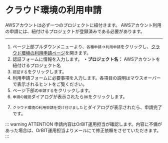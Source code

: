 # クラウド環境の利用申請
AWSアカウントは必ず一つのプロジェクトに紐付きます。
AWSアカウント利用の申請には、紐付けるプロジェクトが登録済みである必要があります。

---
1. ページ上部プルダウンメニューより、`各種申請`→`利用申請`をクリックし、[クラウド環境の利用申請ページ](/request/create-account.html)を開きます。
2. 認証フォームに情報を入力します。
  **・プロジェクト名：** AWSアカウントを紐付けるプロジェクト名
3. `認証する`をクリックします。
4. 利用申請フォームに必要事項を入力します。各項目の説明はマウスオーバーで表示されるヒントをご覧ください。
5. ページ下部の`申請する`をクリックします。
6. `申請の確認`ダイアログが表示されたら`OK`をクリックします。
<CaptionedImage src="account_create_dialog.png" caption=""/>

7. `クラウド環境の利用申請を受け付けました`とダイアログが表示されたら、申請完了です。
<CaptionedImage src="account_create_success.png" caption=""/>
::: warning ATTENTION
申請内容はOrBIT運用担当が確認します。内容に不備があった場合は、OrBIT運用担当よりメールにて修正依頼をさせていただきます。
:::
